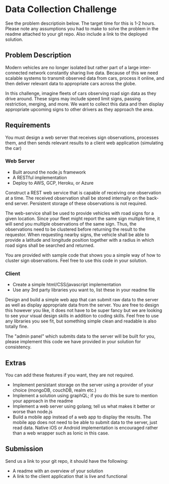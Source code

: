 # Data Collection Challenge

See the problem descriptioin below. The target time for this is 1-2 hours. Please note any assumptions you had to make to solve the problem in the readme attached to your git repo. Also include a link to the deployed solution.

## Problem Description

Modern vehicles are no longer isolated but rather part of a large inter-connected network constantly sharing live data. Because of this we need scalable systems to transmit observed data from cars, process it online, and then deliver relevant data to appropriate cars across the globe.

In this challenge, imagine fleets of cars observing road sign data as they drive around. These signs may include speed limit signs, passing restriction, merging, and more. We want to collect this data and then display appropriate upcoming signs to other drivers as they approach the area.

## Requirements

You must design a web server that receives sign observations, processes them, and then sends relevant results to a client web application (simulating the car)

### Web Server

- Built around the node.js framework
- A RESTful implementation
- Deploy to AWS, GCP, Heroku, or Azure

Construct a REST web service that is capable of receiving one observation at a time. The received observation shall be stored internally on the back-end server. Persistent storage of these observations is not required.

The web-service shall be used to provide vehicles with road signs for a given location. Since your fleet might report the same sign multiple time, it will send you multiple observations of the same sign. Thus, the observations need to be clustered before returning the result to the requestor. When requesting nearby signs, the vehicle shall be able to provide a latitude and longitude position together with a radius in which road signs shall be searched and returned.

You are provided with sample code that shows you a simple way of how to cluster sign observations. Feel free to use this code in your solution.

### Client

- Create a simple html/CSS/javascript implementation
- Use any 3rd party libraries you want to, list these in your readme file

Design and build a simple web app that can submit raw data to the server as well as display appropriate data from the server. You are free to design this however you like, it does not have to be super fancy but we are looking to see your visual design skills in addition to coding skills. Feel free to use any libraries you see fit, but something simple clean and readable is also totally fine.

The "admin panel" which submits data to the server will be built for you, please implement this code we have provided in your solution for consistency.

## Extras

You can add these features if you want, they are not required.

- Implement persistant storage on the server using a provider of your choice (mongoDB, couchDB, realm etc.)
- Implement a solution using graphQL; if you do this be sure to mention your approach in the readme
- Implement a web server using golang; tell us what makes it better or worse than node.js
- Build a mobile app instead of a web app to display the results. The mobile app does not need to be able to submit data to the server, just read data. Native iOS or Android implementation is encouraged rather than a web wrapper such as Ionic in this case.

## Submission

Send us a link to your git repo, it should have the following:

- A readme with an overview of your solution
- A link to the client application that is live and functional

